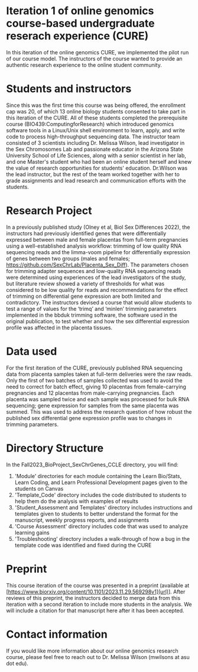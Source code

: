 # Iteration 1 of online genomics course-based undergraduate reserach experience (CURE)

In this iteration of the online genomics CURE, we implemented the pilot run of our course model.  The instructors of the course wanted to provide an authentic research experience to the online student community.  

# Students and instructors

Since this was the first time this course was being offered, the enrollment cap was 20, of which 13 online biology students consented to take part in this iteration of the CURE. All of these students completed the prerequisite course (BIO439:ComputingforResearch) which introduced genomics software tools in a Linux/Unix shell environment to learn, apply, and write code to process high-throughput sequencing data. The instructor team consisted of 3 scientists including Dr. Melissa Wilson, lead investigator in the Sex Chromosomes Lab and passionate educator in the Arizona State University School of Life Sciences, along with a senior scientist in her lab, and one Master's student who had been an online student herself and knew the value of research opportunities for students' education.  Dr.Wilson was the lead instructor, but the rest of the team worked together with her to grade assignments and lead research and communication efforts with the students.  

# Research Project

In a previously published study (Olney et al, Biol Sex Differences 2022), the instructors had previously identified genes that were differentially expressed between male and female placentas from full-term pregnancies using a well-established analysis workflow: trimming of low quality RNA sequencing reads and the limma-voom pipeline for differentially expression of genes between two groups (males and females; https://github.com/SexChrLab/Placenta_Sex_Diff). The parameters chosen for trimming adapter sequences and low-quality RNA sequencing reads were determined using experiences of the lead investigators of the study, but literature review showed a variety of thresholds for what was considered to be low quality for reads and recommendations for the effect of trimming on differential gene expression are both limited and contradictory. The instructors devised a course that would allow students to test a range of values for the ‘trimq’ and ‘minlen’ trimming parameters implemented in the bbduk trimming software, the software used in the original publication, to test whether and how the sex differential expression profile was affected in the placenta tissues. 

# Data used

For the first iteration of the CURE, previously published RNA sequencing data from placenta samples taken at full-term deliveries were the raw reads. Only the first of two batches of samples collected was used to avoid the need to correct for batch effect, giving 10 placentas from female-carrying pregnancies and 12 placentas from male-carrying pregnancies. Each placenta was sampled twice and each sample was processed for bulk RNA sequencing; gene expression for samples from the same placenta was summed. This was used to address the research question of how robust the published sex differential gene expression profile was to changes in trimming parameters.

# Directory Structure

In the Fall2023_BioProject_SexChrGenes_CCLE directory, you will find: 
1. 'Module' directories for each module containing the Learn Bio/Stats, Learn Coding, and Learn Professional Development pages given to the students on Canvas
2. 'Template_Code' directory includes the code distributed to students to help them do the analysis with examples of results
3. 'Student_Assessment and Templates' directory includes instructions and templates given to students to better understand the format for the manuscript, weekly progress reports, and assignments
4. 'Course Assessment' directory includes code that was used to analyze learning gains
5. 'Troubleshooting' directory includes a walk-through of how a bug in the template code was identified and fixed during the CURE

# Preprint 
This course iteration of the course was presented in a preprint (available at [https://www.biorxiv.org/content/10.1101/2023.11.29.569298v1](url)].  After reviews of this preprint, the instructors decided to merge data from this iteration with a second iteration to include more students in the analysis.  We will include a citation for that manuscript here after it has been accepted.

# Contact information

If you would like more information about our online genomics research course, please feel free to reach out to Dr. Melissa Wilson (mwilsons at asu dot edu).
